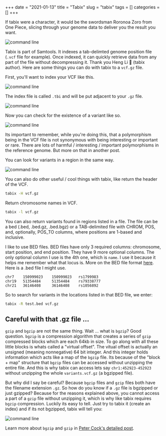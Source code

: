 +++ 
date = "2021-01-13"
title = "Tabix"
slug = "tabix"
tags = []
categories = []
+++

If tabix were a character, it would be the swordsman Roronoa Zoro from One Piece, slicing through your genome data to deliver you the result you want.

![command line](/images/zoro.jpeg)

Tabix is part of Samtools. It indexes a tab-delimted genome position file (`.vcf` file for example). Once indexed, it can quickly retrieve data from any part of the file without decompressing it. Thank you Heng Li 🙏 (tabix author). Here are some things you can do with tabix to a `vcf.gz` file.


First, you'll want to index your VCF like this.

![command line](/images/tabix_make_index.png)

The index file is called `.tbi` and will be put adjacent to your `.gz` file.

![command line](/images/tabix_index_made.png)

Now you can check for the existence of a variant like so. 

![command line](/images/tabix_one_variant.png)

Its important to remember, while you're doing this, that a polymorphism being in the VCF file is not synonymous with being interesting or important or rare. There are lots of harmful / interesting / important polymorphisms in the reference genome. But more on that in another post.


You can look for variants in a region in the same way.

![command line](/images/tabix_region.png)

You can also do other useful / cool things with tabix, like return the header of the VCF.

```sh
tabix -H vcf.gz
```

Return chromosome names in VCF.
```sh
tabix -l vcf.gz
```

You can also return variants found in regions listed in a file. The file can be a bed (.bed, .bed.gz, .bed.bgz) or a TAB-delimited file with CHROM, POS, and, optionally, POS_TO columns, where positions are 1-based and inclusive.

I like to use BED files. BED files have only 3 required columns: chromosome, start position, and end position. They have 9 more optional columns. The only optional column I use is the 4th one, which is `name`. I use it because it helps me remember what that locus is. More on the BED file format [here](https://m.ensembl.org/info/website/upload/bed.html). Here is a .bed file I might use. 

```tsv
chr7    150999023    150999023   rs1799983
chr19   51354484     51354484    rs79338777
chr21   36146408     36146408    rs1056892
```

So to search for variants in the locations listed in that BED file, we enter:
```sh
tabix -R test.bed vcf.gz
```



## Careful with that .gz file ...

`gzip` and `bgzip` are not the same thing. Wait ... what is `bgzip`? Good question. `bgzip` is a compression algorithm that creates a series of `gzip` compressed blocks which are each 64kb in size. To go along with all these little blocks is whats called a "virtual offset". The vitual offset is actually an unsigned (meaning nonnegative) 64 bit integer. And this integer holds information which acts like a map of the `bgzip` file. Its because of the "block + map" structure that `bgzip` files can be accessed without unzipping the entire file. And this is why tabix can access lets say `chr1:452923-452923` without unzipping the whole `variants.vcf.gz` (a bgzipped file).

But why did I say be careful? Because `bgzip` files and `gzip` files both have the filename extension `.gz`. So how do you know if a `.gz` file is bgzipped or just gzipped? Because for the reasons explained above, you cannot access a part of a `gzip` file without unzipping it, which is why like tabix requires `bgzip` compression. Luckily its easy to tell. Just try to tabix it (create an index) and if its not bgzipped, tabix will tell you:

![command line](/images/tabix_not_bgzipped.png)

Learn more about `bgzip` and `gzip` in [Peter Cock's detailed post](https://blastedbio.blogspot.com/2011/11/bgzf-blocked-bigger-better-gzip.html).

